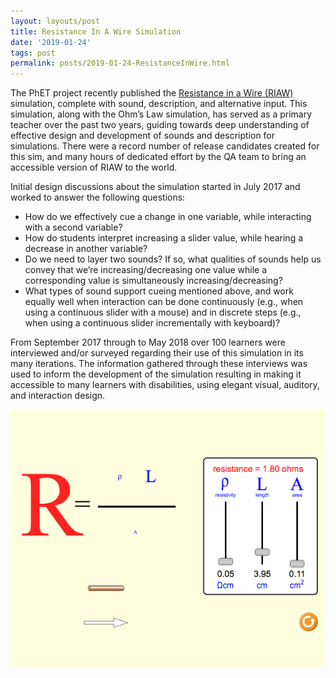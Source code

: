 ```yaml
---
layout: layouts/post
title: Resistance In A Wire Simulation
date: '2019-01-24'
tags: post
permalink: posts/2019-01-24-ResistanceInWire.html
---
```

<p>
The PhET project recently published the
<a href="https://phet.colorado.edu/en/simulation/resistance-in-a-wire">Resistance in a Wire (RIAW)</a>
simulation, complete with sound, description, and alternative input. This simulation, along with the
Ohm’s Law simulation, has served as a primary teacher over the past two years, guiding towards
deep understanding of effective design and development of sounds and description for simulations.
There were a record number of release candidates created for this sim, and many hours of dedicated
effort by the QA team to bring an accessible version of RIAW to the world.
</p>
<p>
Initial design discussions about the simulation started in July 2017 and worked to answer the following questions:
<ul>
<li>How do we effectively cue a change in one variable, while interacting with a second variable?</li>
<li>How do students interpret increasing a slider value, while hearing a decrease in another variable?</li>
<li>Do we need to layer two sounds? If so, what qualities of sounds help us convey that we’re
increasing/decreasing one value while a corresponding value is simultaneously increasing/decreasing?</li>
<li>What types of sound support cueing mentioned above, and work equally well when interaction can be done
continuously (e.g., when using a continuous slider with a mouse) and in discrete steps (e.g., when using
a continuous slider incrementally with keyboard)?</li>
</ul>
</p>
<p>
From September 2017 through to May 2018 over 100 learners were interviewed and/or surveyed regarding their use
of this simulation in its many iterations. The information gathered through these interviews was used to inform
the development of the simulation resulting in making it accessible to many learners with disabilities, using
elegant visual, auditory, and interaction design.
</p>
<img src="images/RIAW.png" alt="Resistance in a Wire Simulation"></a>
